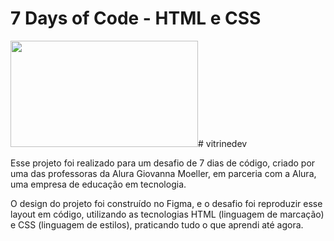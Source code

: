 # 7 Days of Code - HTML e CSS
<img src="https://ayltoninacio.com.br/img/p/32w750.jpg" width="300" height="170"/># vitrinedev

Esse projeto foi realizado para um desafio de 7 dias de código, criado por uma das professoras da Alura Giovanna Moeller, em parceria com a Alura, uma empresa de educação em tecnologia.

O design do projeto foi construído no Figma, e o desafio foi reproduzir esse layout em código, utilizando as tecnologias HTML (linguagem de marcação) e CSS (linguagem de estilos), praticando tudo o que aprendi até agora.
